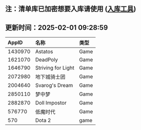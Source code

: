 ## 注：清单库已加密想要入库请使用 ([入库工具](https://github.com/BlankTMing/ManifestAutoUpdate/releases))

## 更新时间：2025-02-01 09:28:59
| AppID | 名称 | 类型  |
| :-------------------- | :----------------------------- | :----------- |
| 1430970 | Astatos| Game |
| 1621070 | DeadPoly| Game |
| 1646790 | Striving for Light| Game |
| 2072980 | 地下城骑士团| Game |
| 2004640 | Svarog's Dream| Game |
| 2850110 | 梦中梦| Game |
| 2882870 | Doll Impostor| Game |
| 576770 | 低魔时代| Game |
| 570 | Dota 2| game |
